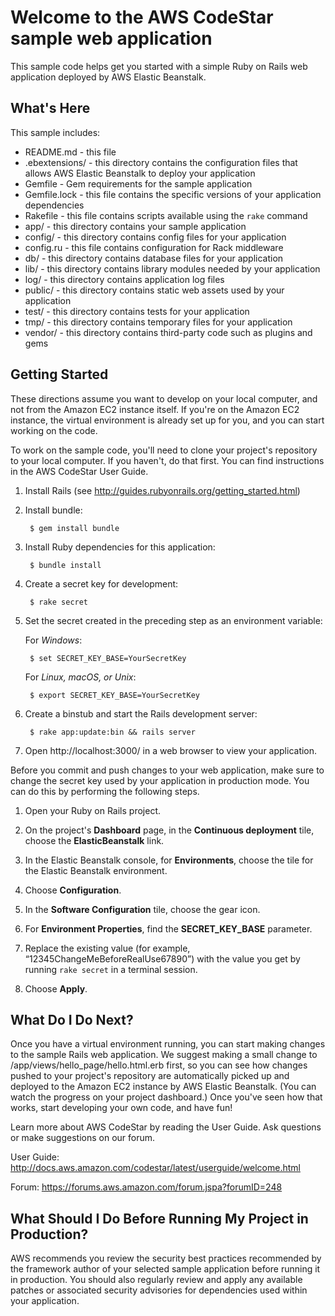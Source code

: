 Welcome to the AWS CodeStar sample web application
==================================================

This sample code helps get you started with a simple Ruby on Rails web application
deployed by AWS Elastic Beanstalk.

What's Here
-----------

This sample includes:

* README.md - this file
* .ebextensions/ - this directory contains the configuration files that allows
  AWS Elastic Beanstalk to deploy your application
* Gemfile - Gem requirements for the sample application
* Gemfile.lock - this file contains the specific versions of your application
  dependencies
* Rakefile - this file contains scripts available using the `rake` command
* app/ - this directory contains your sample application
* config/ - this directory contains config files for your application
* config.ru - this file contains configuration for Rack middleware
* db/ - this directory contains database files for your application
* lib/ - this directory contains library modules needed by your application
* log/ - this directory contains application log files
* public/ - this directory contains static web assets used by your application
* test/ - this directory contains tests for your application
* tmp/ - this directory contains temporary files for your application
* vendor/ - this directory contains third-party code such as plugins and gems


Getting Started
---------------

These directions assume you want to develop on your local computer, and not
from the Amazon EC2 instance itself. If you're on the Amazon EC2 instance, the
virtual environment is already set up for you, and you can start working on the
code.

To work on the sample code, you'll need to clone your project's repository to your
local computer. If you haven't, do that first. You can find instructions in the
AWS CodeStar User Guide.

1. Install Rails (see http://guides.rubyonrails.org/getting_started.html)

2. Install bundle:

        $ gem install bundle

3. Install Ruby dependencies for this application:

        $ bundle install

4. Create a secret key for development:

        $ rake secret

5. Set the secret created in the preceding step as an environment variable:

    For *Windows*:

        $ set SECRET_KEY_BASE=YourSecretKey

    For *Linux, macOS, or Unix*:

        $ export SECRET_KEY_BASE=YourSecretKey

6. Create a binstub and start the Rails development server:

        $ rake app:update:bin && rails server

7. Open http://localhost:3000/ in a web browser to view your application.

Before you commit and push changes to your web application, make sure to change the secret key used by your application
in production mode. You can do this by performing the following steps.

1. Open your Ruby on Rails project.

2. On the project's **Dashboard** page, in the **Continuous deployment** tile, choose the **ElasticBeanstalk** link.

3. In the Elastic Beanstalk console, for **Environments**, choose the tile for the Elastic Beanstalk environment.

4. Choose **Configuration**.

5. In the **Software Configuration** tile, choose the gear icon.

6. For **Environment Properties**, find the **SECRET_KEY_BASE** parameter.

7. Replace the existing value (for example, “12345ChangeMeBeforeRealUse67890”) with the value you get by running `rake secret` in a terminal session.

8. Choose **Apply**.

What Do I Do Next?
------------------

Once you have a virtual environment running, you can start making changes to
the sample Rails web application. We suggest making a small change to
/app/views/hello_page/hello.html.erb first, so you can see how changes pushed to
your project's repository are automatically picked up and deployed to the Amazon EC2
instance by AWS Elastic Beanstalk. (You can watch the progress on your project dashboard.)
Once you've seen how that works, start developing your own code, and have fun!

Learn more about AWS CodeStar by reading the User Guide.  Ask questions or make
suggestions on our forum.

User Guide: http://docs.aws.amazon.com/codestar/latest/userguide/welcome.html

Forum: https://forums.aws.amazon.com/forum.jspa?forumID=248

What Should I Do Before Running My Project in Production?
------------------

AWS recommends you review the security best practices recommended by the framework
author of your selected sample application before running it in production. You
should also regularly review and apply any available patches or associated security
advisories for dependencies used within your application.
